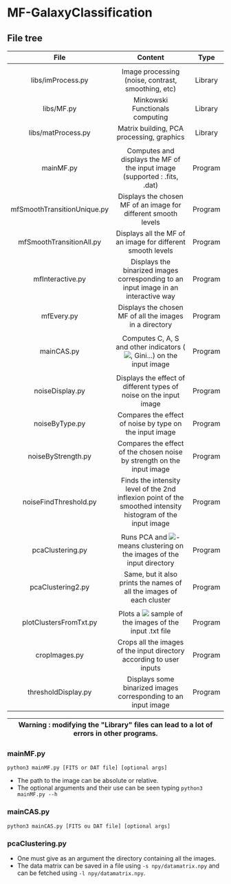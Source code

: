 # MF-GalaxyClassification

## File tree

| File | Content | Type |
| :-----: | :-----: | :-----: |
|   |   |   | 
| libs/imProcess.py | Image processing (noise, contrast, smoothing, etc) | Library |
| libs/MF.py | Minkowski Functionals computing | Library |
| libs/matProcess.py | Matrix building, PCA processing, graphics | Library |
|   |   |   | 
| mainMF.py | Computes and displays the MF of the input image (supported : .fits, .dat) | Program |
| mfSmoothTransitionUnique.py | Displays the chosen MF of an image for different smooth levels | Program |
| mfSmoothTransitionAll.py | Displays all the MF of an image for different smooth levels | Program |
| mfInteractive.py | Displays the binarized images corresponding to an input image in an interactive way | Program |
| mfEvery.py | Displays the chosen MF of all the images in a directory | Program |
|   |   |   |
| mainCAS.py | Computes C, A, S and other indicators (<img src="https://render.githubusercontent.com/render/math?math=M_{20}">, Gini...) on the input image | Program |
|   |   |   |
| noiseDisplay.py | Displays the effect of different types of noise on the input image | Program |
| noiseByType.py | Compares the effect of noise by type on the input image | Program |
| noiseByStrength.py | Compares the effect of the chosen noise by strength on the input image | Program |
| noiseFindThreshold.py | Finds the intensity level of the 2nd inflexion point of the smoothed intensity histogram of the input image | Program |
|   |   |   |
| pcaClustering.py | Runs PCA and <img src="https://render.githubusercontent.com/render/math?math=k">-means clustering on the images of the input directory | Program |
| pcaClustering2.py | Same, but it also prints the names of all the images of each cluster | Program |
|   |   |   | 
| plotClustersFromTxt.py | Plots a <img src="https://render.githubusercontent.com/render/math?math=n\times n"> sample of the images of the input .txt file | Program |
| cropImages.py | Crops all the images of the input directory according to user inputs | Program |
| thresholdDisplay.py | Displays some binarized images corresponding to an input image | Program |

| **Warning : modifying the "Library" files can lead to a lot of errors in other programs.** |
| --- |

### mainMF.py
  `python3 mainMF.py [FITS or DAT file] [optional args]`

  - The path to the image can be absolute or relative.
  - The optional arguments and their use can be seen typing `python3 mainMF.py --h`


### mainCAS.py
  `python3 mainCAS.py [FITS ou DAT file] [optional args]`

### pcaClustering.py

  - One must give as an argument the directory containing all the images.
  - The data matrix can be saved in a file using `-s npy/datamatrix.npy` and can be fetched using `-l npy/datamatrix.npy`.